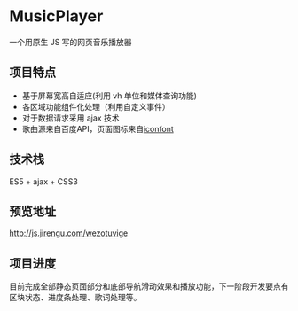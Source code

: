 # MusicPlayer
一个用原生 JS 写的网页音乐播放器

## 项目特点
- 基于屏幕宽高自适应(利用 vh 单位和媒体查询功能)
- 各区域功能组件化处理（利用自定义事件）
- 对于数据请求采用 ajax 技术
- 歌曲源来自百度API，页面图标来自[iconfont](http://www.iconfont.cn/)

## 技术栈
ES5 + ajax + CSS3

## 预览地址
http://js.jirengu.com/wezotuvige

## 项目进度
目前完成全部静态页面部分和底部导航滑动效果和播放功能，下一阶段开发要点有区块状态、进度条处理、歌词处理等。